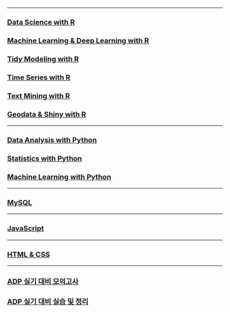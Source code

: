 
-----

### [Data Science with R](https://github.com/ChSSolee/ADP-Practice/tree/main/Data%20Science%20with%20R)

### [Machine Learning & Deep Learning with R](https://github.com/ChSSolee/ADP-Practice/tree/main/ML%20%26%20DL%20with%20R)

### [Tidy Modeling with R](https://github.com/ChSSolee/ADP-Practice/tree/main/Tidy%20Modeling%20with%20R)

### [Time Series with R](https://github.com/ChSSolee/ADP-Practice/tree/main/Time%20Series%20with%20R)

### [Text Mining with R](https://github.com/ChSSolee/R-study/tree/main/TextMining)

### [Geodata & Shiny with R](https://github.com/ChSSolee/ADP-Practice/tree/main/Geodata%20%26%20Shiny%20with%20R)

-----

### [Data Analysis with Python](https://github.com/ChSSolee/ADP-Practice/tree/main/Data%20Analysis%20with%20Python)

### [Statistics with Python](https://github.com/ChSSolee/ADP-Practice/tree/main/Statistics%20with%20Python)

### [Machine Learning with Python](https://github.com/ChSSolee/ADP-Practice/tree/main/ML%20with%20Python)

-----

### [MySQL](https://github.com/ChSSolee/ADP-Practice/tree/main/MySQL)

----- 

### [JavaScript](https://github.com/ChSSolee/ADP-Practice/tree/main/JavaScript)

-----

### [HTML & CSS]()

----
### [ADP 실기 대비 모의고사](https://github.com/ChSSolee/ADP-Practice/tree/main/%EB%AA%A8%EC%9D%98%EA%B3%A0%EC%82%AC)

### [ADP 실기 대비 실습 및 정리](https://github.com/ChSSolee/ADP-Practice/tree/main/%EC%8B%A4%EA%B8%B0%EB%8C%80%EB%B9%84%EC%8B%A4%EC%8A%B5)
